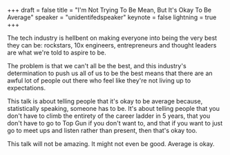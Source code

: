+++
draft = false
title = "I'm Not Trying To Be Mean, But It's Okay To Be Average"
speaker = "unidentifedspeaker"
keynote = false
lightning = true
+++

The tech industry is hellbent on making everyone into being the very best they can be: rockstars, 10x engineers, entrepreneurs and thought leaders are what we're told to aspire to be.

The problem is that we can't all be the best, and this industry's determination to push us all of us to be the best means that there are an awful lot of people out there who feel like they're not living up to expectations.

This talk is about telling people that it's okay to be average because, statistically speaking, someone has to be. It's about telling people that you don't have to climb the entirety of the career ladder in 5 years, that you don't have to go to Top Gun if you don't want to, and that if you want to just go to meet ups and listen rather than present, then that's okay too.

This talk will not be amazing. It might not even be good. Average is okay.